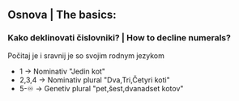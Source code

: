 ## Osnova | The basics:

### Kako deklinovati čislovniki? | How to decline numerals?
Počitaj je i sravnij je so svojim rodnym jezykom

- 1 -> Nominativ "Jedin kot"
- 2,3,4 -> Nominativ plural "Dva,Tri,Četyri koti"
- 5-♾️ -> Genetiv plural "pet,šest,dvanadset kotov"